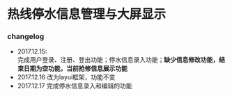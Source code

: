 # 热线停水信息管理与大屏显示

### changelog

* 2017.12.15:  
    完成用户登录、注册、登出功能；停水信息录入功能；**缺少信息修改功能，结束日期为空功能，当前抢修信息展示功能**
* 2017.12.16
    改为layui框架，功能不变
* 2017.12.17
    完成停水信息录入和编辑的功能